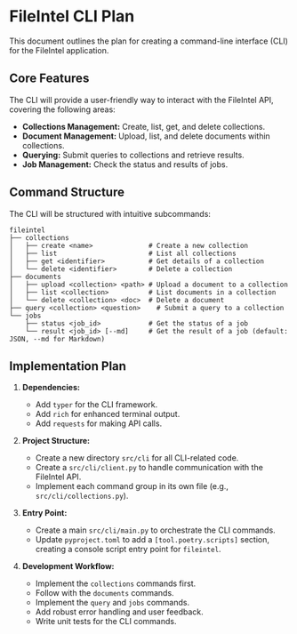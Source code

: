 # FileIntel CLI Plan

This document outlines the plan for creating a command-line interface (CLI) for the FileIntel application.

## Core Features

The CLI will provide a user-friendly way to interact with the FileIntel API, covering the following areas:

- **Collections Management:** Create, list, get, and delete collections.
- **Document Management:** Upload, list, and delete documents within collections.
- **Querying:** Submit queries to collections and retrieve results.
- **Job Management:** Check the status and results of jobs.

## Command Structure

The CLI will be structured with intuitive subcommands:

```
fileintel
├── collections
│   ├── create <name>              # Create a new collection
│   ├── list                       # List all collections
│   ├── get <identifier>           # Get details of a collection
│   └── delete <identifier>        # Delete a collection
├── documents
│   ├── upload <collection> <path> # Upload a document to a collection
│   ├── list <collection>          # List documents in a collection
│   └── delete <collection> <doc>  # Delete a document
├── query <collection> <question>    # Submit a query to a collection
└── jobs
    ├── status <job_id>            # Get the status of a job
    └── result <job_id> [--md]     # Get the result of a job (default: JSON, --md for Markdown)
```

## Implementation Plan

1.  **Dependencies:**
    - Add `typer` for the CLI framework.
    - Add `rich` for enhanced terminal output.
    - Add `requests` for making API calls.

2.  **Project Structure:**
    - Create a new directory `src/cli` for all CLI-related code.
    - Create a `src/cli/client.py` to handle communication with the FileIntel API.
    - Implement each command group in its own file (e.g., `src/cli/collections.py`).

3.  **Entry Point:**
    - Create a main `src/cli/main.py` to orchestrate the CLI commands.
    - Update `pyproject.toml` to add a `[tool.poetry.scripts]` section, creating a console script entry point for `fileintel`.

4.  **Development Workflow:**
    - Implement the `collections` commands first.
    - Follow with the `documents` commands.
    - Implement the `query` and `jobs` commands.
    - Add robust error handling and user feedback.
    - Write unit tests for the CLI commands.
